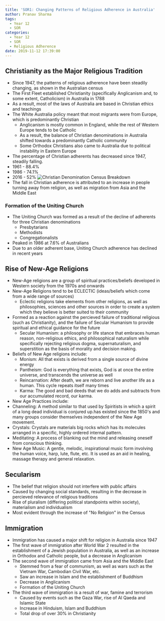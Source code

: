 ```yaml
---
title: 'SOR1: Changing Patterns of Religious Adherence in Australia'
author: Pranav Sharma
tags:
  - Year 12
  - SOR
categories:
  - Year 12
  - SOR
  - Religious Adherence
date: 2019-11-12 17:39:00
---
```

## Christianity as the Major Religious Tradition
- Since 1947, the patterns of religious adherence have been steadily changing, as shown in the Australian census
- The First Fleet established Christianity (specifically Anglicanism and, to some extent, Catholicism) in Australia in 1788
- As a result, most of the laws of Australia are based in Christian ethics and teachings
- The White Australia policy meant that most migrants were from Europe, which is predominantly Christian
  - Anglicanism is mostly common in England, while the rest of Western Europe tends to be Catholic
  - As a result, the balance of Christian denominations in Australia shifted towards a predominantly Catholic community
  - Some Orthodox Christians also came to Australia due to political instability in Eastern Europe
- The percentage of Christian adherents has decreased since 1947, steadily falling.
 - 1961 - 88.4%
 - 1986 - 74.1%
 - 2016 - 52%
![Christian Denomination Census Breakdown](https://csec-cdn.intranet.pw/schoolnotes.intranet.pw/christianity-census.png)
- The fall in Christian adherence is attributed to an increase in people turning away from religion, as well as migration from Asia and the Middle East
### Formation of the Uniting Church
- The Uniting Church was formed as a result of the decline of adherents for three Christian denominations
  - Presbytarians
  - Methodists
  - Congregationalists
- Peaked in 1986 at 7.6% of Australians
- Due to an older adherent base, Uniting Church adherence has declined in recent years

## Rise of New-Age Religions
- New-Age religions are a group of spiritual practices/beliefs developed in Western society from the 1970s and onwards
- New-Age Religions tend to be ECLECTIC (ideas/beliefs which come from a wide range of sources)
  - Eclectic religions take elements from other religions, as well as philosophies, sciences and other sources in order to create a system which they believe is better suited to their community
- Formed as a reaction against the percieved failure of traditional religious (such as Christianity), and the failure of Secular Humanism to provide spiritual and ethical guidance for the future
  - Secular Humanism: a philosophy or life stance that embraces human reason, non-religious ethics, and philosophical naturalism while specifically rejecting religious dogma, supernaturalism, and superstition as the basis of morality and decision making.
- Beliefs of New Age religions include:
  - Monism: All that exists is derived from a single source of divine energy
  - Pantheism: God is everything that exists, God is at once the entire universe, and transcends the universe as well
  - Reincarnation: After death, we are reborn and live another life as a human. This cycle repeats itself many times
  - Karma: The good and bad deeds that we do adds and subtracts from our accumulated record, our karma.
- New Age Practices include:
 - Channeling: A method similar to that used by Spiritists in which a spirit of a long dead individual is conjured up.has existed since the 1850's and many groups consider themselves independent of the New Age movement.
 - Crystals: Crystals are materials big rocks which has its molecules arranged in a specific, highly ordered internal pattern.
 - Meditating: A process of blanking out the mind and releasing oneself from conscious thinking.
 - New Age Music: A gentle, melodic, inspirational music form involving the human voice, harp, lute, flute, etc. It is used as an aid in healing, massage therapy and general relaxation.

## Secularism
- The belief that religion should not interfere with public affairs
- Caused by changing social standards, resulting in the decrease in percieved relevance of religious traditions
- Rise of pluralism (differing political standpoints within society), materialism and individualism
- Most evident through the increase of "No Religion" in the Census

## Immigration
- Immigration has caused a major shift for religion in Australia since 1947
- The first wave of immigration after World War 2 resulted in the establishment of a Jewish population in Australia, as well as an increase in Orthodox and Catholic people, but a decrease in Anglicanism
- The second wave of immigration came from Asia and the Middle East
  - Stemmed from a fear of communism, as well as wars such as the Vietnam War, Cambodian Civil War, etc.
  - Saw an increase in Islam and the establishment of Buddhism
  - Decrease in Anglicanism
  - Formation of the Uniting Church
- The third wave of immigration is a result of war, famine and terrorism
  - Caused by events such as the Gaza War, rise of Al Qaeda and Islamic State
  - Increase in Hinduism, Islam and Buddhism
  - Total drop of over 30% in Christianity
